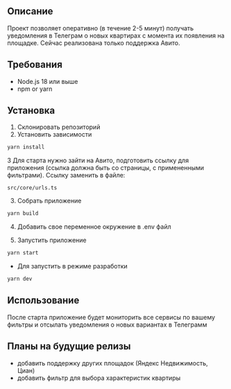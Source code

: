 ## Описание

Проект позволяет оперативно (в течение 2-5 минут) получать уведомления в Телеграм о новых квартирах с момента их появления на площадке.
Сейчас реализована только поддержка Авито.

## Требования

- Node.js 18 или выше
- npm or yarn

## Установка

1. Склонировать репозиторий
2. Установить зависимости

```bash
yarn install
```

3 Для старта нужно зайти на Авито, подготовить ссылку для приложения (ссылка должна быть со страницы, с примененными фильтрами). Ссылку заменить в файле:

```
src/core/urls.ts
```

3. Собрать приложение

```bash
yarn build
```

4. Добавить свое переменное окружение в .env файл

5. Запустить приложение

```bash
yarn start
```

- Для запустить в режиме разработки

```bash
yarn dev
```

## Использование

После старта приложение будет мониторить все сервисы по вашему фильтры и отсылать уведомления о новых вариантах в Телеграмм

## Планы на будущие релизы

- добавить поддержку других площадок (Яндекс Недвижимость, Циан)
- добавить фильтр для выбора характеристик квартиры
